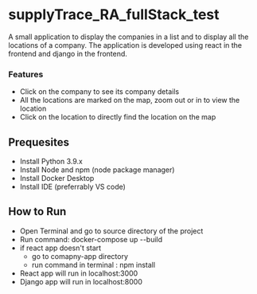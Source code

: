 # supplyTrace_RA_fullStack_test
A small application to display the companies in a list and to display all the locations of a company.
The application is developed using react in the frontend and django in the frontend.

### Features
- Click on the company to see its company details
- All the locations are marked on the map, zoom out or in to view the location
- Click on the location to directly find the location on the map

## Prequesites
- Install Python 3.9.x
- Install Node and npm (node package manager)
- Install Docker Desktop
- Install IDE (preferrably VS code)

## How to Run
- Open Terminal and go to source directory of the project
- Run command: docker-compose up --build
- if react app doesn't start
    - go to comapny-app directory
    - run command in terminal : npm install
- React app will run in localhost:3000
- Django app will run in localhost:8000
